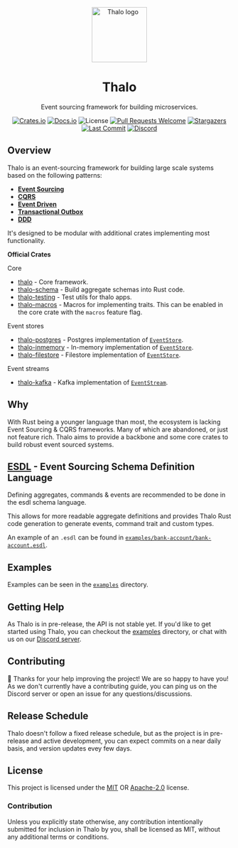 <p align="center">
  <a href="http://thalo.rs" target="_blank" rel="noopener noreferrer"><img width="124" src="https://raw.githubusercontent.com/thalo-rs/thalo/dev/logo.png" alt="Thalo logo"></a>
</p>

<h1 align="center">Thalo</h1>
<p align="center">Event sourcing framework for building microservices.</p>

<p align="center">
  <a href="https://crates.io/crates/thalo"><img src="https://img.shields.io/crates/v/thalo?style=flat-square" alt="Crates.io"></a>
  <a href="https://docs.rs/thalo/latest/thalo/"><img src="https://img.shields.io/docsrs/thalo?style=flat-square" alt="Docs.io"></a>
  <img src="https://img.shields.io/crates/l/thalo?style=flat-square" alt="License">
  <a href="http://makeapullrequest.com"><img src="https://img.shields.io/badge/PRs-welcome-brightgreen.svg?style=flat-square" alt="Pull Requests Welcome"></a>
  <a href="https://github.com/thalo-rs/thalo/stargazers"><img src="https://img.shields.io/github/stars/thalo-rs/thalo?style=flat-square" alt="Stargazers"></a>
  <a href="https://github.com/thalo-rs/thalo/commits"><img src="https://img.shields.io/github/last-commit/thalo-rs/thalo/dev?style=flat-square" alt="Last Commit"></a>
  <a href="https://discord.gg/4Cq8NnPYPA"><img src="https://img.shields.io/discord/913402468895965264?color=%23414EED&label=Discord&logo=Discord&logoColor=%23FFFFFF&style=flat-square" alt="Discord"></a>
</p>

## Overview

Thalo is an event-sourcing framework for building large scale systems based on the following patterns:

- [**Event Sourcing**](https://microservices.io/patterns/data/event-sourcing.html)
- [**CQRS**](https://microservices.io/patterns/data/cqrs.html)
- [**Event Driven**](https://martinfowler.com/articles/201701-event-driven.html)
- [**Transactional Outbox**](https://microservices.io/patterns/data/transactional-outbox.html)
- [**DDD**](https://martinfowler.com/bliki/DomainDrivenDesign.html)

It's designed to be modular with additional crates implementing most functionality.

**Official Crates**

Core

- [thalo](https://docs.rs/thalo) - Core framework.
- [thalo-schema](https://docs.rs/thalo-schema) - Build aggregate schemas into Rust code.
- [thalo-testing](https://docs.rs/thalo-testing) - Test utils for thalo apps.
- [thalo-macros](https://docs.rs/thalo-macros) - Macros for implementing traits. This can be enabled in the core crate with the `macros` feature flag.

Event stores

- [thalo-postgres](https://docs.rs/thalo-postgres) - Postgres implementation of [`EventStore`](https://docs.rs/thalo/latest/thalo/event_store/trait.EventStore.html).
- [thalo-inmemory](https://docs.rs/thalo-inmemory) - In-memory implementation of [`EventStore`](https://docs.rs/thalo/latest/thalo/event_store/trait.EventStore.html).
- [thalo-filestore](https://docs.rs/thalo-filestore) - Filestore implementation of [`EventStore`](https://docs.rs/thalo/latest/thalo/event_store/trait.EventStore.html).

Event streams

- [thalo-kafka](https://docs.rs/thalo-kafka) - Kafka implementation of [`EventStream`](https://docs.rs/thalo/latest/thalo/event_stream/trait.EventStream.html).

## Why

With Rust being a younger language than most, the ecosystem is lacking Event Sourcing & CQRS frameworks. Many of which are abandoned, or just not feature rich. Thalo aims to provide a backbone and some core crates to build robust event sourced systems.

## [ESDL](https://github.com/thalo-rs/esdl) - Event Sourcing Schema Definition Language

Defining aggregates, commands & events are recommended to be done in the esdl schema language.

This allows for more readable aggregate definitions and provides Thalo Rust code generation
to generate events, command trait and custom types.

An example of an `.esdl` can be found in [`examples/bank-account/bank-account.esdl`](/examples/bank-account/bank-account.esdl).

## Examples

Examples can be seen in the [`examples`](/examples) directory.

## Getting Help

As Thalo is in pre-release, the API is not stable yet.
If you'd like to get started using Thalo, you can checkout the [examples] directory,
or chat with us on our [Discord server].

[examples]: https://github.com/thalo-rs/thalo/tree/main/examples
[discord server]: https://discord.gg/4Cq8NnPYPA

## Contributing

:balloon: Thanks for your help improving the project! We are so happy to have
you! As we don't currently have a contributing guide, you can ping us on the
Discord server or open an issue for any questions/discussions.

## Release Schedule

Thalo doesn't follow a fixed release schedule, but as the project is in pre-release and active development,
you can expect commits on a near daily basis, and version updates evey few days.

## License

This project is licensed under the [MIT] OR [Apache-2.0] license.

[mit]: /LICENSE-MIT
[apache-2.0]: /LICENSE-APACHE

### Contribution

Unless you explicitly state otherwise, any contribution intentionally submitted
for inclusion in Thalo by you, shall be licensed as MIT, without any additional
terms or conditions.

